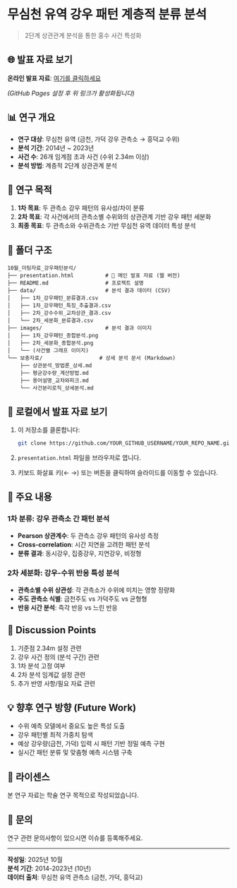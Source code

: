 # 무심천 유역 강우 패턴 계층적 분류 분석

> 2단계 상관관계 분석을 통한 홍수 사건 특성화

## 🌐 발표 자료 보기

**온라인 발표 자료**: [여기를 클릭하세요](https://YOUR_GITHUB_USERNAME.github.io/YOUR_REPO_NAME/presentation.html)

*(GitHub Pages 설정 후 위 링크가 활성화됩니다)*

## 📊 연구 개요

- **연구 대상**: 무심천 유역 (금천, 가덕 강우 관측소 → 흥덕교 수위)
- **분석 기간**: 2014년 ~ 2023년
- **사건 수**: 26개 임계점 초과 사건 (수위 2.34m 이상)
- **분석 방법**: 계층적 2단계 상관관계 분석

## 🎯 연구 목적

1. **1차 목표**: 두 관측소 강우 패턴의 유사성/차이 분류
2. **2차 목표**: 각 사건에서의 관측소별 수위와의 상관관계 기반 강우 패턴 세분화
3. **최종 목표**: 두 관측소와 수위관측소 기반 무심천 유역 데이터 특성 분석

## 📁 폴더 구조

```
10월_미팅자료_강우패턴분석/
├── presentation.html          # 📌 메인 발표 자료 (웹 버전)
├── README.md                  # 프로젝트 설명
├── data/                      # 분석 결과 데이터 (CSV)
│   ├── 1차_강우패턴_분류결과.csv
│   ├── 1차_강우패턴_특징_추출결과.csv
│   ├── 2차_강수수위_교차상관_결과.csv
│   └── 2차_세분화_분류결과.csv
├── images/                    # 분석 결과 이미지
│   ├── 1차_강우패턴_종합분석.png
│   ├── 2차_세분화_종합분석.png
│   └── (사건별 그래프 이미지)
└── 보충자료/                  # 상세 분석 문서 (Markdown)
    ├── 상관분석_방법론_상세.md
    ├── 평균강수량_계산방법.md
    ├── 용어설명_교차와피크.md
    └── 사건분리로직_상세분석.md
```

## 🚀 로컬에서 발표 자료 보기

1. 이 저장소를 클론합니다:
   ```bash
   git clone https://github.com/YOUR_GITHUB_USERNAME/YOUR_REPO_NAME.git
   ```

2. `presentation.html` 파일을 브라우저로 엽니다.

3. 키보드 화살표 키(← →) 또는 버튼을 클릭하여 슬라이드를 이동할 수 있습니다.

## 📖 주요 내용

### 1차 분류: 강우 관측소 간 패턴 분석
- **Pearson 상관계수**: 두 관측소 강우 패턴의 유사성 측정
- **Cross-correlation**: 시간 지연을 고려한 패턴 분석
- **분류 결과**: 동시강우, 집중강우, 지연강우, 비정형

### 2차 세분화: 강우-수위 반응 특성 분석
- **관측소별 수위 상관성**: 각 관측소가 수위에 미치는 영향 정량화
- **주도 관측소 식별**: 금천주도 vs 가덕주도 vs 균형형
- **반응 시간 분석**: 즉각 반응 vs 느린 반응

## 📝 Discussion Points

1. 기준점 2.34m 설정 관련
2. 강우 사건 정의 (분석 구간) 관련
3. 1차 분석 고정 여부
4. 2차 분석 임계값 설정 관련
5. 추가 반영 사항/필요 자료 관련

## 💡 향후 연구 방향 (Future Work)

- 수위 예측 모델에서 중요도 높은 특성 도출
- 강우 패턴별 최적 가중치 탐색
- 예상 강우량(금천, 가덕) 입력 시 패턴 기반 정밀 예측 구현
- 실시간 패턴 분류 및 맞춤형 예측 시스템 구축

## 📄 라이센스

본 연구 자료는 학술 연구 목적으로 작성되었습니다.

## 📧 문의

연구 관련 문의사항이 있으시면 이슈를 등록해주세요.

---

**작성일**: 2025년 10월  
**분석 기간**: 2014-2023년 (10년)  
**데이터 출처**: 무심천 유역 관측소 (금천, 가덕, 흥덕교)

